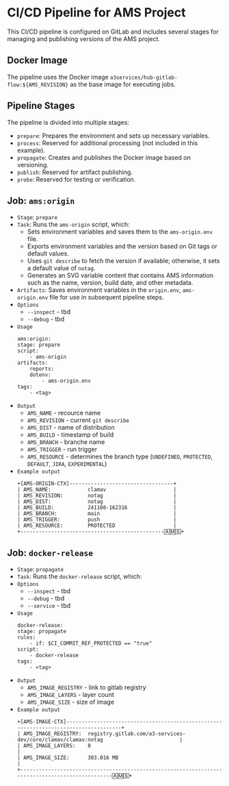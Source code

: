 # CI/CD Pipeline for AMS Project

This CI/CD pipeline is configured on GitLab and includes several stages for managing and publishing versions of the AMS project.

## Docker Image

The pipeline uses the Docker image `a3services/hub-gitlab-flow:${AMS_REVISION}` as the base image for executing jobs.

## Pipeline Stages
The pipeline is divided into multiple stages:

- `prepare`: Prepares the environment and sets up necessary variables.
- `process`: Reserved for additional processing (not included in this example).
- `propagate`: Creates and publishes the Docker image based on versioning.
- `publish`: Reserved for artifact publishing.
- `probe`: Reserved for testing or verification.

## Job: `ams:origin`

- `Stage`: `prepare`
- `Task`: Runs the `ams-origin` script, which:
    - Sets environment variables and saves them to the `ams-origin.env` file.
    - Exports environment variables and the version based on Git tags or default values.
    - Uses `git describe` to fetch the version if available; otherwise, it sets a default value of `notag`.
    - Generates an SVG variable content that contains AMS information such as the name, version, build date, and other metadata.
- `Artifacts`: Saves environment variables in the `origin.env`, `ams-origin.env` file for use in subsequent pipeline steps.
- `Options`
    - `--inspect` - tbd
    - `--debug` - tbd
- `Usage`
    ```
    ams:origin:
    stage: prepare
    script:
        - ams-origin
    artifacts:
        reports:
        dotenv:
            - ams-origin.env
    tags:
        - <tag>
    ```
- `Output`
    - `AMS_NAME` - recource name
    - `AMS_REVISION` - current `git describe`
    - `AMS_DIST` - name of distribution
    - `AMS_BUILD` - timestamp of build
    - `AMS_BRANCH` - branche name
    - `AMS_TRIGGER` - run trigger
    - `AMS_RESOURCE` - determines the branch type (`UNDEFINED`, `PROTECTED`, `DEFAULT`, `JIRA`, `EXPERIMENTAL`)
- `Example output`
    ```
    +[AMS-ORIGIN-CTX]----------------------------------+
    | AMS_NAME:            clamav                      |
    | AMS_REVISION:        notag                       |
    | AMS_DIST:            notag                       |
    | AMS_BUILD:           241108-162316               |
    | AMS_BRANCH:          main                        |
    | AMS_TRIGGER:         push                        |
    | AMS_RESOURCE:        PROTECTED                   |
    +-----------------------------------------------🄰🄼🅂+
    ```

## Job: `docker-release`

- `Stage`: `propagate`
- `Task`: Runs the `docker-release` script, which:
- `Options`
    - `--inspect` - tbd
    - `--debug` - tbd
    - `--service` - tbd
- `Usage`
    ```
    docker-release:
    stage: propagate
    rules:
        - if: $CI_COMMIT_REF_PROTECTED == "true"
    script:
        - docker-release
    tags:
        - <tag>
    ```
- `Output`
    - `AMS_IMAGE_REGISTRY` - link to gitlab registry
    - `AMS_IMAGE_LAYERS` - layer count
    - `AMS_IMAGE_SIZE` - size of image
- `Example output`
    ```
    +[AMS-IMAGE-CTX]-------------------------------------------------------------------------------------+
    | AMS_IMAGE_REGISTRY:  registry.gitlab.com/a3-services-dev/core/clamav/clamav:notag                         |
    | AMS_IMAGE_LAYERS:    8                                                                             |
    | AMS_IMAGE_SIZE:      303.016 MB                                                                    |
    +-------------------------------------------------------------------------------------------------🄰🄼🅂+
    ```